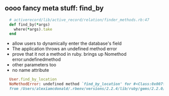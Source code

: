## oooo fancy meta stuff: find_by

```ruby
  # activerecord/lib/active_record/relation/finder_methods.rb:47
  def find_by(*args)
    where(*args).take
  end
```
- allow users to dynamically enter the database's field
- The application throws an undefined method error
- prove that it not a method in ruby. brings up Nomethod error:undefinedmethod
- other parameters too
- no name attribute

```ruby
  User.find_by_location
  NoMethodError: undefined method `find_by_location' for #<Class:0x007fdd37c59ee8>
  from /Users/alexiamcdonald/.rbenv/versions/2.2.4/lib/ruby/gems/2.2.0/gems/activerecord-4.1.16/lib/active_record/dynamic_matchers.rb:26:in `method_missing'
```
